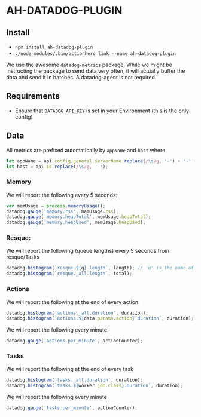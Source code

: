 # AH-DATADOG-PLUGIN

## Install

- `npm install ah-datadog-plugin`
- `./node_modules/.bin/actionhero link --name ah-datadog-plugin`

We use the awesome `datadog-metrics` package.  While we might be instructing the package to send data very often, it will actually buffer the data and send it in batches.  A datadog-agent is not required.  

## Requirements

- Ensure that `DATADOG_API_KEY` is set in your Environment (this is the only config)

## Data

All metrics are prefixed automatically by `appName` and `host` where:

```js
let appName = api.config.general.serverName.replace(/\s/g, '-') + '-' + api.env;
let host = api.id.replace(/\s/g, '-');
```

### Memory

We will report the following every 5 seconds:

```js
var memUsage = process.memoryUsage();
datadog.gauge('memory.rss', memUsage.rss);
datadog.gauge('memory.heapTotal', memUsage.heapTotal);
datadog.gauge('memory.heapUsed', memUsage.heapUsed);
```

### Resque:

We will report the following (queue lengths) every 5 seconds from resque/Tasks

```js
datadog.histogram(`resque.${q}.length`, length); // 'q' is the name of hte queue
datadog.histogram(`resque._all.length`, total);

```

### Actions

We will report the following at the end of every action

```js
datadog.histogram('actions._all.duration', duration);
datadog.histogram(`actions.${data.params.action}.duration`, duration);
```

We will report the following every minute

```js
datadog.gauge('actions.per_minute', actionCounter);
```

### Tasks

We will report the following at the end of every task

```js
datadog.histogram('tasks._all.duration', duration);
datadog.histogram(`tasks.${worker.job.class}.duration`, duration);
```

We will report the following every minute

```js
datadog.gauge('tasks.per_minute', actionCounter);
```
